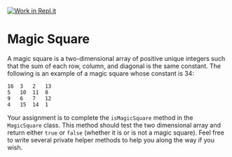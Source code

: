 [![Work in Repl.it](https://classroom.github.com/assets/work-in-replit-14baed9a392b3a25080506f3b7b6d57f295ec2978f6f33ec97e36a161684cbe9.svg)](https://classroom.github.com/online_ide?assignment_repo_id=4244105&assignment_repo_type=AssignmentRepo)
# Magic Square

A magic square is a two-dimensional array of positive unique integers such that the sum of each row, column, and diagonal is the same constant. The following is an example of a magic square whose constant is 34:

    16 	3 	2 	13  
    5 	10 	11 	8  
    9 	6 	7 	12  
    4 	15 	14 	1  

Your assignment is to complete the ```isMagicSquare``` method in the ```MagicSquare``` class. This method should test the two dimensional array and return either ```true``` or ```false``` (whether it is or is not a magic square). Feel free to write several private helper methods to help you along the way if you wish.

